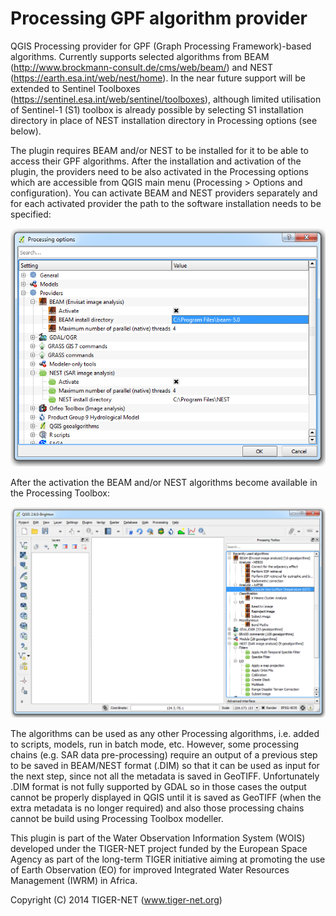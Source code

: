 Processing GPF algorithm provider
==============

QGIS Processing provider for GPF (Graph Processing Framework)-based algorithms. Currently supports selected algorithms from BEAM (http://www.brockmann-consult.de/cms/web/beam/) and NEST (https://earth.esa.int/web/nest/home). In the near future support will be extended to Sentinel Toolboxes (https://sentinel.esa.int/web/sentinel/toolboxes), although limited utilisation of Sentinel-1 (S1) toolbox is already possible by selecting S1 installation directory in place of NEST installation directory in Processing options (see below).

The plugin requires BEAM and/or NEST to be installed for it to be able to access their GPF algorithms. After the installation and activation of the plugin, the providers need to be also activated in the Processing options which are accessible from QGIS main menu (Processing > Options and configuration). You can activate BEAM and NEST providers separately and for each activated provider the path to the software installation needs to be specified:

![](https://github.com/TIGER-NET/screenshots/blob/master/Processing-GPF/activate.png)

After the activation the BEAM and/or NEST algorithms become available in the Processing Toolbox:

![](https://github.com/TIGER-NET/screenshots/blob/master/Processing-GPF/algorithms.png)

The algorithms can be used as any other Processing algorithms, i.e. added to scripts, models, run in batch mode, etc. However, some processing chains (e.g. SAR data pre-processing) require an output of a previous step to be saved in BEAM/NEST format (.DIM) so that it can be used as input for the next step, since not all the metadata is saved in GeoTIFF. Unfortunately .DIM format is not fully supported by GDAL so in those cases the output cannot be properly displayed in QGIS until it is saved as GeoTIFF (when the extra metadata is no longer required) and also those processing chains cannot be build using Processing Toolbox modeller. 

This plugin is part of the Water Observation Information System (WOIS) developed under the TIGER-NET project funded by the European Space Agency as part of the long-term TIGER initiative aiming at promoting the use of Earth Observation (EO) for improved Integrated Water Resources Management (IWRM) in Africa.

Copyright (C) 2014 TIGER-NET (www.tiger-net.org)
